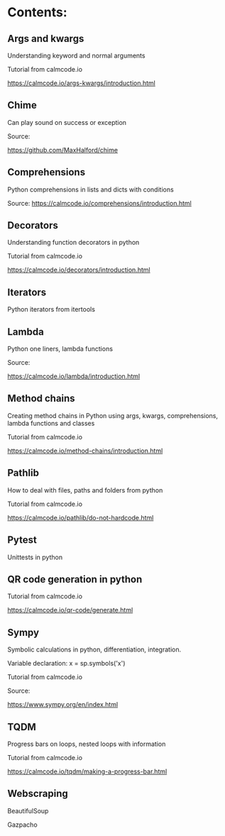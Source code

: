 # Contents:

## Args and kwargs

Understanding keyword and normal arguments

Tutorial from calmcode.io

https://calmcode.io/args-kwargs/introduction.html

## Chime

Can play sound on success or exception

Source:

https://github.com/MaxHalford/chime

## Comprehensions

Python comprehensions in lists and dicts with conditions

Source:
https://calmcode.io/comprehensions/introduction.html


## Decorators

Understanding function decorators in python

Tutorial from calmcode.io

https://calmcode.io/decorators/introduction.html

## Iterators

Python iterators from itertools

## Lambda

Python one liners, lambda functions

Source:

https://calmcode.io/lambda/introduction.html

## Method chains

Creating method chains in Python using args, kwargs, comprehensions, lambda functions and classes

Tutorial from calmcode.io

https://calmcode.io/method-chains/introduction.html

## Pathlib

How to deal with files, paths and folders from python 

Tutorial from calmcode.io

https://calmcode.io/pathlib/do-not-hardcode.html

## Pytest

Unittests in python

## QR code generation in python

Tutorial from calmcode.io

https://calmcode.io/qr-code/generate.html

## Sympy

Symbolic calculations in python, differentiation, integration.

Variable declaration: 
x = sp.symbols('x')

Tutorial from calmcode.io

Source:

https://www.sympy.org/en/index.html

## TQDM

Progress bars on loops, nested loops with information

Tutorial from calmcode.io

https://calmcode.io/tqdm/making-a-progress-bar.html


## Webscraping

BeautifulSoup

Gazpacho